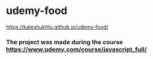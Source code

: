 # udemy-food
https://kateshukhto.github.io/udemy-food/
### The project was made during the course https://www.udemy.com/course/javascript_full/
